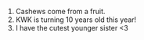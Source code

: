  1. Cashews come from a fruit.
 2. KWK is turning 10 years old this year!
 3. I have the cutest younger sister <3

